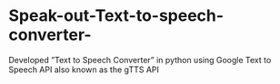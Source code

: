 # Speak-out-Text-to-speech-converter-
Developed ”Text to Speech Converter” in python using Google Text to Speech API also known as the gTTS API
